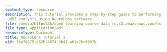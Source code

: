 ```yaml
---
content_type: resource
description: This tutorial provides a step-by-step guide to performing a basic functional
  MRI analysis using NeuroLens software.
file: /media/https%3A/open-learning-course-data-rc.s3.amazonaws.com/hst-583-functional-magnetic-resonance-imaging-data-acquisition-and-analysis-fall-2008/34e78875a62b48743b41ab1c2bc6997b_neurolns_tut_mod.pdf
file_type: application/pdf
resourcetype: Document
title: NeuroLens Tutorial I
uid: 34e78875-a62b-4874-3b41-ab1c2bc6997b
---
```

